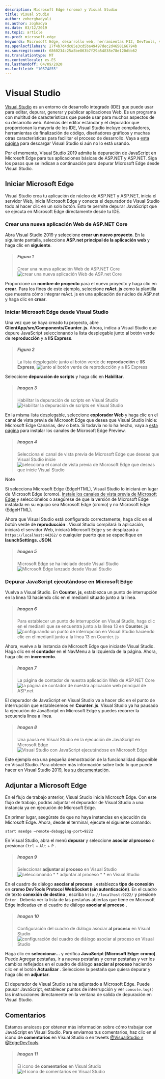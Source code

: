 ```yaml
---
description: Microsoft Edge (cromo) y Visual Studio
title: Visual Studio
author: zoherghadyali
ms.author: zoghadya
ms.date: 03/12/2019
ms.topic: article
ms.prod: microsoft-edge
keywords: Microsoft Edge, desarrollo web, herramientas F12, DevTools, vs, Visual Studio, depurador
ms.openlocfilehash: 27f4b7d4dc85e3cd5ba49497dec2d4658166794b
ms.sourcegitcommit: 6860234c25a8be863b7f29a54838e78e120dbb62
ms.translationtype: MT
ms.contentlocale: es-ES
ms.lasthandoff: 04/09/2020
ms.locfileid: "10574855"
---
```

# Visual Studio

[Visual Studio](https://visualstudio.microsoft.com/vs/) es un entorno de desarrollo integrado (IDE) que puede usar para editar, depurar, generar y publicar aplicaciones Web. Es un programa con multitud de características que puede usar para muchos aspectos de su desarrollo web. Además del editor estándar y el depurador que proporcionan la mayoría de los IDE, Visual Studio incluye compiladores, herramientas de finalización de código, diseñadores gráficos y muchas otras características para facilitar el proceso de desarrollo. Vaya a [esta página](https://visualstudio.microsoft.com/downloads/) para descargar Visual Studio si aún no lo está usando.

Por el momento, Visual Studio 2019 admite la depuración de JavaScript en Microsoft Edge para tus aplicaciones básicas de ASP\.NET y ASP\.NET. Siga los pasos que se indican a continuación para depurar Microsoft Edge desde Visual Studio.

## Iniciar Microsoft Edge
Visual Studio crea tu aplicación de núcleo de ASP\.NET y ASP\.NET, inicia el servidor Web, inicia Microsoft Edge y conecta el depurador de Visual Studio todo al hacer clic en un solo botón. Esto te permite depurar JavaScript que se ejecuta en Microsoft Edge directamente desde tu IDE.

### Crear una nueva aplicación Web de ASP.NET Core

Abra Visual Studio 2019 y seleccione **crear un nuevo proyecto**. En la siguiente pantalla, seleccione **ASP\.net principal de la aplicación web** y haga clic en **siguiente**.

> ##### Figura 1  
> Crear una nueva aplicación Web de ASP.NET Core ![ crear una nueva aplicación Web de ASP.net Core](./media/create-new-project.png)  

Proporcione un **nombre de proyecto** para el nuevo proyecto y haga clic en **crear**. Para los fines de este ejemplo, seleccione **reAct. js** como la plantilla que muestra cómo integrar reAct. js en una aplicación de núcleo de ASP.net y haga clic en **crear**.

### Iniciar Microsoft Edge desde Visual Studio

Una vez que se haya creado tu proyecto, abre **ClientApp/src/Components/Counter. js**. Ahora, indica a Visual Studio que depure JavaScript seleccionando la lista desplegable junto al botón verde de **reproducción** y a **IIS Express**. 

> ##### Figura 2  
> La lista desplegable junto al botón verde de **reproducción** e **IIS Express**, 
> ![ junto al botón verde de reproducción y a IIS Express](./media/vs-dropdown.png)  

Seleccione **depuración de scripts** y haga clic en **Habilitar**.

> ##### Imagen 3  
> Habilitar la depuración de scripts en Visual Studio ![ Habilitar la depuración de scripts en Visual Studio](./media/enable-script-debugging.png)  

En la misma lista desplegable, seleccione **explorador Web** y haga clic en el canal de vista previa de Microsoft Edge que desea que Visual Studio inicie: Microsoft Edge Canarias, dev o beta. Si todavía no lo ha hecho, vaya a [esta página](https://www.microsoftedgeinsider.com/download) para instalar los canales de Microsoft Edge Preview.

> ##### Imagen 4  
> Selecciona el canal de vista previa de Microsoft Edge que deseas que Visual Studio inicie ![ selecciona el canal de vista previa de Microsoft Edge que deseas que inicie Visual Studio](./media/set-web-browser.png)  

> [!NOTE]
> Si selecciona Microsoft Edge (EdgeHTML), Visual Studio lo iniciará en lugar de Microsoft Edge (cromo). [Instale los canales de vista previa de Microsoft Edge](https://www.microsoftedgeinsider.com/download) y selecciónelos o asegúrese de que la versión de Microsoft Edge instalada en su equipo sea Microsoft Edge (cromo) y no Microsoft Edge (EdgeHTML).

Ahora que Visual Studio está configurado correctamente, haga clic en el botón verde de **reproducción** . Visual Studio compilará la aplicación, iniciará el servidor Web, iniciará Microsoft Edge y se desplazará a `https://localhost:44362/` o cualquier puerto que se especifique en **launchSettings. JSON**.

> ##### Imagen 5  
> Microsoft Edge se ha iniciado desde Visual Studio ![ Microsoft Edge lanzado desde Visual Studio](./media/edge-launch.png)  

### Depurar JavaScript ejecutándose en Microsoft Edge

Vuelva a Visual Studio. En **Counter. js**, establezca un punto de interrupción en la línea 13 haciendo clic en el medianil situado junto a la línea.

> ##### Imagen 6
> Para establecer un punto de interrupción en Visual Studio, haga clic en el medianil que se encuentra junto a la línea 13 en **Counter. js** 
> ![ configurando un punto de interrupción en Visual Studio haciendo clic en el medianil junto a la línea 13 en Counter. js](./media/set-breakpoint.png)  

Ahora, vuelve a la instancia de Microsoft Edge que iniciaste Visual Studio. Haga clic en el **contador** en el NavMenu a la izquierda de la página. Ahora, haga clic en **incremento**.

> ##### Imagen 7
> La página de contador de nuestra aplicación Web de ASP.NET Core ![ la página de contador de nuestra aplicación web principal de ASP.net](./media/edge-counter.png)  

El depurador de JavaScript en Visual Studio va a hacer clic en el punto de interrupción que establecemos en **Counter. js**. Visual Studio ya ha pausado la ejecución de JavaScript en Microsoft Edge y puedes recorrer la secuencia línea a línea.

> ##### Imagen 8
> Una pausa en Visual Studio en la ejecución de JavaScript en Microsoft Edge ![ Visual Studio con JavaScript ejecutándose en Microsoft Edge](./media/hit-breakpoint.png)  

Este ejemplo era una pequeña demostración de la funcionalidad disponible en Visual Studio. Para obtener más información sobre todo lo que puede hacer en Visual Studio 2019, lea [su documentación](https://docs.microsoft.com/visualstudio/windows/?view=vs-2019).

## Adjuntar a Microsoft Edge
En el flujo de trabajo anterior, Visual Studio inicia Microsoft Edge. Con este flujo de trabajo, podrás adjuntar el depurador de Visual Studio a una instancia ya en ejecución de Microsoft Edge. 

En primer lugar, asegúrate de que no haya instancias en ejecución de Microsoft Edge. Ahora, desde el terminal, ejecute el siguiente comando:

```console
start msedge –remote-debugging-port=9222
```

En Visual Studio, abra el menú **depurar** y seleccione **asociar al proceso** o presionar `Ctrl`  +  `Alt`  +  `P` .

> ##### Imagen 9
> Seleccionar **adjuntar al proceso** en Visual Studio ![ seleccionando * * adjuntar al proceso * * en Visual Studio](./media/attach-to-process.png)  

En el cuadro de diálogo **asociar al proceso** , establezca **tipo de conexión** en **cromo DevTools Protocol WebSocket (sin autenticación)**. En el cuadro de texto **conexión de destino** , escriba `http://localhost:9222/` y presione `Enter` . Debería ver la lista de las pestañas abiertas que tiene en Microsoft Edge indicadas en el cuadro de diálogo **asociar al proceso** .

> ##### Imagen 10
> Configuración del cuadro de diálogo asociar **al proceso** en Visual Studio ![ configuración del cuadro de diálogo asociar al proceso en Visual Studio](./media/attach-to-process-dialog.png)  

Haga clic en **seleccionar...** y verifica **JavaScript (Microsoft Edge: cromo)**. Puede Agregar pestañas, ir a nuevas pestañas y cerrar pestañas y ver los cambios reflejados en el cuadro de diálogo **asociar al proceso** haciendo clic en el botón **Actualizar** . Seleccione la pestaña que quiera depurar y haga clic en **adjuntar**.

El depurador de Visual Studio se ha adjuntado a Microsoft Edge. Puede pausar JavaScript, establecer puntos de interrupción y ver `console.log()` las instrucciones directamente en la ventana de salida de depuración en Visual Studio.

## Comentarios
Estamos ansiosos por obtener más información sobre cómo trabajar con JavaScript en Visual Studio. Para enviarnos tus comentarios, haz clic en el icono de **comentarios** en Visual Studio o en tweets [@VisualStudio y @EdgeDevTools](https://twitter.com/intent/tweet?text=@VisualStudio+@EdgeDevTools).

> ##### Imagen 11
> El icono de **comentarios** en Visual Studio ![ el icono de comentarios en Visual Studio](./media/feedback-icon.png)  
